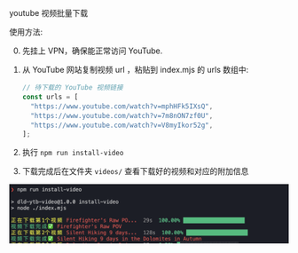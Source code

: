 youtube 视频批量下载

使用方法:

0. 先挂上 VPN，确保能正常访问 YouTube.

1. 从 YouTube 网站复制视频 url ，粘贴到 index.mjs 的 urls 数组中:

    ```js
    // 待下载的 YouTube 视频链接
    const urls = [
      "https://www.youtube.com/watch?v=mphHFk5IXsQ",
      "https://www.youtube.com/watch?v=7m8nON7zf0U",
      "https://www.youtube.com/watch?v=V8myIkor52g",
    ];
    ```

2. 执行 `npm run install-video`

3. 下载完成后在文件夹 `videos/` 查看下载好的视频和对应的附加信息


![](./1.png)